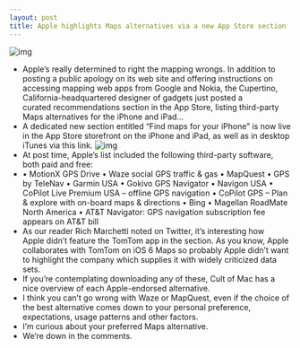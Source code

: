 ```yaml
---
layout: post
title: Apple highlights Maps alternatives via a new App Store section
---
```

![img](http://media.idownloadblog.com/wp-content/uploads/2012/09/App-Store-alternative-maps.jpg)
* Apple’s really determined to right the mapping wrongs. In addition to posting a public apology on its web site and offering instructions on accessing mapping web apps from Google and Nokia, the Cupertino, California-headquartered designer of gadgets just posted a curated recommendations section in the App Store, listing third-party Maps alternatives for the iPhone and iPad…
* A dedicated new section entitled “Find maps for your iPhone” is now live in the App Store storefront on the iPhone and iPad, as well as in desktop iTunes via this link.
![img](http://media.idownloadblog.com/wp-content/uploads/2012/09/iTunes-Store-Map-apps.jpg)
* At post time, Apple’s list included the following third-party software, both paid and free:
* • MotionX GPS Drive • Waze social GPS traffic & gas • MapQuest • GPS by TeleNav • Garmin USA • Gokivo GPS Navigator • Navigon USA • CoPilot Live Premium USA – offline GPS navigation • CoPilot GPS – Plan & explore with on-board maps & directions • Bing • Magellan RoadMate North America • AT&T Navigator: GPS navigation subscription fee appears on AT&T bill
* As our reader Rich Marchetti noted on Twitter, it’s interesting how Apple didn’t feature the TomTom app in the section. As you know, Apple collaborates with TomTom on iOS 6 Maps so probably Apple didn’t want to highlight the company which supplies it with widely criticized data sets.
* If you’re contemplating downloading any of these, Cult of Mac has a nice overview of each Apple-endorsed alternative.
* I think you can’t go wrong with Waze or MapQuest, even if the choice of the best alternative comes down to your personal preference, expectations, usage patterns and other factors.
* I’m curious about your preferred Maps alternative.
* We’re down in the comments.

